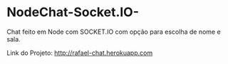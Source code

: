 # NodeChat-Socket.IO-

Chat feito em Node com SOCKET.IO com opção para escolha de nome e sala.

Link do Projeto: http://rafael-chat.herokuapp.com
